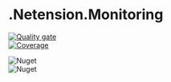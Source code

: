 # .Netension.Monitoring

[![Quality gate](https://sonarcloud.io/api/project_badges/quality_gate?project=Netension_monitoring)](https://sonarcloud.io/dashboard?id=Netension_monitoring)  
[![Coverage](https://sonarcloud.io/api/project_badges/measure?project=Netension_monitoring&metric=coverage)](https://sonarcloud.io/dashboard?id=Netension_monitoring)

![Nuget](https://img.shields.io/nuget/v/Netension.Monitoring.Core?label=Netension.Monitoring.Core&logo=nuget&style=plastic)  
![Nuget](https://img.shields.io/nuget/v/Netension.Monitoring.Prometheus?label=Netension.Monitoring.Prometheus&logo=nuget&style=plastic)
